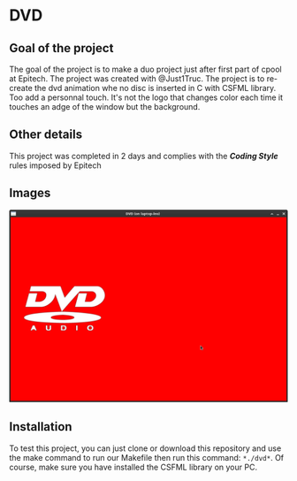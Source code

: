 # DVD

## Goal of the project
The goal of the project is to make a duo project just after first part of cpool at Epitech. The project was created with @Just1Truc. The project is to re-create the dvd animation whe no disc is inserted in C with CSFML library. Too add a personnal touch. It's not the logo that changes color each time it touches an adge of the window but the background.

## Other details
This project was completed in 2 days and complies with the ***Coding Style*** rules imposed by Epitech

## Images
![](./presentations_images/window_pres.png)

## Installation
To test this project, you can just clone or download this repository and use the make command to run our Makefile then run this command: ``*./dvd*``. Of course, make sure you have installed the CSFML library on your PC.
